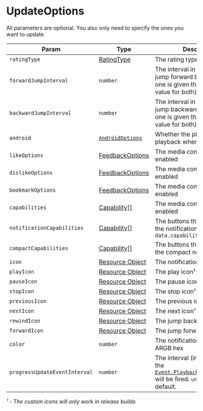 # UpdateOptions

All parameters are optional. You also only need to specify the ones you want to update.

| Param                         | Type                                       | Description                                                                                                                                       | Android | iOS | Windows |
| ----------------------------- | ------------------------------------------ | ------------------------------------------------------------------------------------------------------------------------------------------------- | ------- | --- | ------- |
| `ratingType`                  | [RatingType](../constants/rating.md)       | The rating type                                                                                                                                   | ✅      | ❌  | ❌      |
| `forwardJumpInterval`         | `number`                                   | The interval in seconds for the jump forward buttons (if only one is given then we use that value for both)                                       | ✅      | ✅  | ❌      |
| `backwardJumpInterval`        | `number`                                   | The interval in seconds for the jump backward buttons (if only one is given then we use that value for both)                                      | ✅      | ✅  | ✅      |
| `android`                     | [`AndroidOptions`](./android-options.md)   | Whether the player will pause playback when the app closes                                                                                        | ✅      | ❌  | ❌      |
| `likeOptions`                 | [FeedbackOptions](../objects/feedback.md)  | The media controls that will be enabled                                                                                                           | ❌      | ✅  | ❌      |
| `dislikeOptions`              | [FeedbackOptions](../objects/feedback.md)  | The media controls that will be enabled                                                                                                           | ❌      | ✅  | ❌      |
| `bookmarkOptions`             | [FeedbackOptions](../objects/feedback.md)  | The media controls that will be enabled                                                                                                           | ❌      | ✅  | ❌      |
| `capabilities`                | [Capability[]](../constants/capability.md) | The media controls that will be enabled                                                                                                           | ✅      | ✅  | ✅      |
| `notificationCapabilities`    | [Capability[]](../constants/capability.md) | The buttons that it will show in the notification. Defaults to `data.capabilities`                                                                | ✅      | ❌  | ❌      |
| `compactCapabilities`         | [Capability[]](../constants/capability.md) | The buttons that it will show in the compact notification                                                                                         | ✅      | ❌  | ❌      |
| `icon`                        | [Resource Object](../objects/resource.md)  | The notification icon¹                                                                                                                            | ✅      | ❌  | ❌      |
| `playIcon`                    | [Resource Object](../objects/resource.md)  | The play icon¹                                                                                                                                    | ✅      | ❌  | ❌      |
| `pauseIcon`                   | [Resource Object](../objects/resource.md)  | The pause icon¹                                                                                                                                   | ✅      | ❌  | ❌      |
| `stopIcon`                    | [Resource Object](../objects/resource.md)  | The stop icon¹                                                                                                                                    | ✅      | ❌  | ❌      |
| `previousIcon`                | [Resource Object](../objects/resource.md)  | The previous icon¹                                                                                                                                | ✅      | ❌  | ❌      |
| `nextIcon`                    | [Resource Object](../objects/resource.md)  | The next icon¹                                                                                                                                    | ✅      | ❌  | ❌      |
| `rewindIcon`                  | [Resource Object](../objects/resource.md)  | The jump backward icon¹                                                                                                                           | ✅      | ❌  | ❌      |
| `forwardIcon`                 | [Resource Object](../objects/resource.md)  | The jump forward icon¹                                                                                                                            | ✅      | ❌  | ❌      |
| `color`                       | `number`                                   | The notification color in an ARGB hex                                                                                                             | ✅      | ❌  | ❌      |
| `progressUpdateEventInterval` | `number`                                   | The interval (in seconds) that the [`Event.PlaybackProgressUpdated`](../events.md#playbackprogressupdated) will be fired. `undefined` by default. | ✅      | ✅  | ❌      |

_¹ - The custom icons will only work in release builds_
